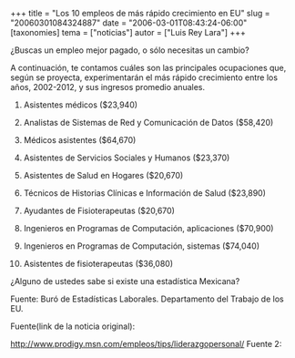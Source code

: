 +++
title = "Los 10 empleos de más rápido crecimiento en EU"
slug = "20060301084324887"
date = "2006-03-01T08:43:24-06:00"
[taxonomies]
tema = ["noticias"]
autor = ["Luis Rey Lara"]
+++

¿Buscas un empleo mejor pagado, o sólo necesitas un cambio?

A continuación, te contamos cuáles son las principales ocupaciones que,
según se proyecta, experimentarán el más rápido crecimiento entre los
años, 2002-2012, y sus ingresos promedio anuales.

<!-- more -->
1.  Asistentes médicos ($23,940)

2.  Analistas de Sistemas de Red y Comunicación de Datos ($58,420)

3.  Médicos asistentes ($64,670)

4.  Asistentes de Servicios Sociales y Humanos ($23,370)

5.  Asistentes de Salud en Hogares ($20,670)

6.  Técnicos de Historias Clínicas e Información de Salud ($23,890)

7.  Ayudantes de Fisioterapeutas ($20,670)

8.  Ingenieros en Programas de Computación, aplicaciones ($70,900)

9.  Ingenieros en Programas de Computación, sistemas ($74,040)

10. Asistentes de fisioterapeutas ($36,080)

¿Alguno de ustedes sabe si existe una estadística Mexicana?

Fuente: Buró de Estadísticas Laborales. Departamento del Trabajo de los
EU.

Fuente(link de la noticia original):

<a href="http://www.prodigy.msn.com/empleos/tips/liderazgopersonal/">http://www.prodigy.msn.com/empleos/tips/liderazgopersonal/</a>
Fuente 2:

